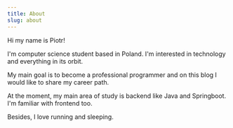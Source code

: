 ```yaml
---
title: About
slug: about
---
```


Hi my name is Piotr!

I'm computer science student based in Poland. I'm interested in technology and everything in its orbit.

My main goal is to become a professional programmer and on this blog I would like to share my career path.

At the moment, my main area of study is backend like Java and Springboot. I'm familiar with frontend too.

Besides, I love running and sleeping.